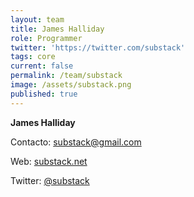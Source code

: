 ```yaml
---
layout: team
title: James Halliday
role: Programmer
twitter: 'https://twitter.com/substack'
tags: core
current: false
permalink: /team/substack
image: /assets/substack.png
published: true
---
```


**James Halliday**

Contacto: [substack@gmail.com](mailto:substack@gmail.com)

Web: [substack.net](http://substack.net/)

Twitter: [@substack](https://twitter.com/substack)
